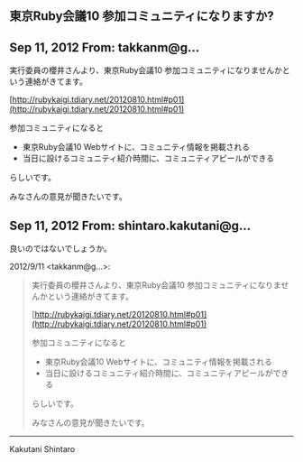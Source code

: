 ## 東京Ruby会議10 参加コミュニティになりますか?

## Sep 11, 2012 From: takkanm@g...

実行委員の櫻井さんより、東京Ruby会議10 参加コミュニティになりませんかという連絡がきてます。

[http://rubykaigi.tdiary.net/20120810.html#p01](http://rubykaigi.tdiary.net/20120810.html#p01)

参加コミュニティになると

- 東京Ruby会議10 Webサイトに、コミュニティ情報を掲載される
- 当日に設けるコミュニティ紹介時間に、コミュニティアピールができる

らしいです。

みなさんの意見が聞きたいです。

## Sep 11, 2012 From: shintaro.kakutani@g...

良いのではないでしょうか。

2012/9/11 \<takkanm@g...\>:

> 実行委員の櫻井さんより、東京Ruby会議10 参加コミュニティになりませんかという連絡がきてます。
> 
> [http://rubykaigi.tdiary.net/20120810.html#p01](http://rubykaigi.tdiary.net/20120810.html#p01)
> 
> 参加コミュニティになると
> 
> - 東京Ruby会議10 Webサイトに、コミュニティ情報を掲載される
> - 当日に設けるコミュニティ紹介時間に、コミュニティアピールができる
> 
> らしいです。
> 
> みなさんの意見が聞きたいです。
* * *

Kakutani Shintaro

